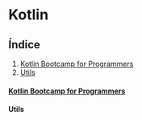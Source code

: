 # Kotlin
## Índice
1. [Kotlin Bootcamp for Programmers](#kotlin-bootcamp-for-programmers)
2. [Utils](#utils)
#### [Kotlin Bootcamp for Programmers](https://developer.android.com/courses/kotlin-bootcamp/overview)
#### Utils
